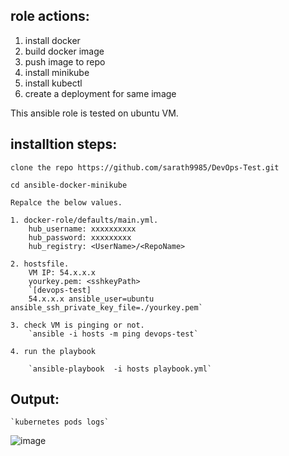 ## role actions:

1. install docker
2. build docker image
3. push image to repo
3. install minikube
4. install kubectl
5. create a deployment for same image

This ansible role is tested on ubuntu VM.


## installtion steps:

   `clone the repo https://github.com/sarath9985/DevOps-Test.git`

   `cd ansible-docker-minikube`

    Repalce the below values.

    1. docker-role/defaults/main.yml.
        hub_username: xxxxxxxxxx
        hub_password: xxxxxxxxx
        hub_registry: <UserName>/<RepoName>

    2. hostsfile.
        VM IP: 54.x.x.x
        yourkey.pem: <sshkeyPath>
        `[devops-test]
        54.x.x.x ansible_user=ubuntu ansible_ssh_private_key_file=./yourkey.pem`

    3. check VM is pinging or not.
        `ansible -i hosts -m ping devops-test`     
        
    4. run the playbook

        `ansible-playbook  -i hosts playbook.yml`
        
        
 ## Output:
    `kubernetes pods logs`
       
   ![image](https://user-images.githubusercontent.com/38203972/118935136-ce7f5a00-b910-11eb-90cb-0db2ba4d9d3b.png)



